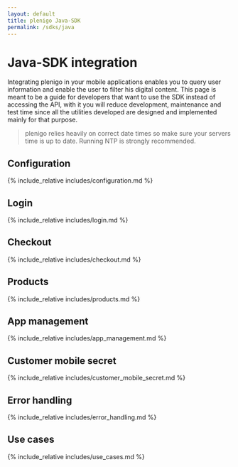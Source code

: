 ```yaml
---
layout: default
title: plenigo Java-SDK
permalink: /sdks/java
---
```


# Java-SDK integration

Integrating plenigo in your mobile applications enables you to query user information and enable the user to filter his digital content. This page is meant to be a guide for developers that want to use the SDK instead of accessing the API, with it you will reduce development, maintenance and test time since all the utilities developed are designed and implemented mainly for that purpose.

> plenigo relies heavily on correct date times so make sure your servers time is up to date. Running NTP is strongly recommended.
 
## Configuration

{% include_relative includes/configuration.md %}

## Login
   
{% include_relative includes/login.md %}

## Checkout
   
{% include_relative includes/checkout.md %}

## Products
   
{% include_relative includes/products.md %}

## App management
   
{% include_relative includes/app_management.md %}

## Customer mobile secret
   
{% include_relative includes/customer_mobile_secret.md %}

## Error handling
   
{% include_relative includes/error_handling.md %}

## Use cases
   
{% include_relative includes/use_cases.md %}